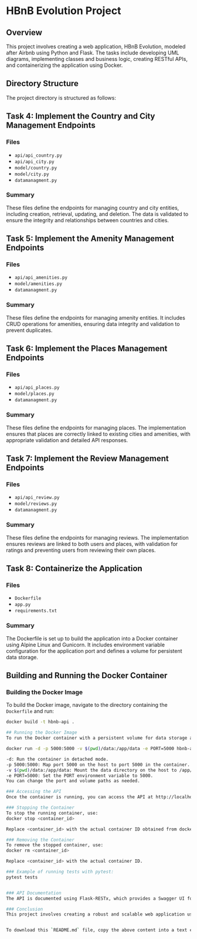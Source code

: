 # HBnB Evolution Project

## Overview

This project involves creating a web application, HBnB Evolution, modeled after Airbnb using Python and Flask. The tasks include developing UML diagrams, implementing classes and business logic, creating RESTful APIs, and containerizing the application using Docker.

## Directory Structure

The project directory is structured as follows:


## Task 4: Implement the Country and City Management Endpoints

### Files
- `api/api_country.py`
- `api/api_city.py`
- `model/country.py`
- `model/city.py`
- `datamanagment.py`

### Summary
These files define the endpoints for managing country and city entities, including creation, retrieval, updating, and deletion. The data is validated to ensure the integrity and relationships between countries and cities.

## Task 5: Implement the Amenity Management Endpoints

### Files
- `api/api_amenities.py`
- `model/amenities.py`
- `datamanagment.py`

### Summary
These files define the endpoints for managing amenity entities. It includes CRUD operations for amenities, ensuring data integrity and validation to prevent duplicates.

## Task 6: Implement the Places Management Endpoints

### Files
- `api/api_places.py`
- `model/places.py`
- `datamanagment.py`

### Summary
These files define the endpoints for managing places. The implementation ensures that places are correctly linked to existing cities and amenities, with appropriate validation and detailed API responses.

## Task 7: Implement the Review Management Endpoints

### Files
- `api/api_review.py`
- `model/reviews.py`
- `datamanagment.py`

### Summary
These files define the endpoints for managing reviews. The implementation ensures reviews are linked to both users and places, with validation for ratings and preventing users from reviewing their own places.

## Task 8: Containerize the Application

### Files
- `Dockerfile`
- `app.py`
- `requirements.txt`

### Summary
The Dockerfile is set up to build the application into a Docker container using Alpine Linux and Gunicorn. It includes environment variable configuration for the application port and defines a volume for persistent data storage.

## Building and Running the Docker Container

### Building the Docker Image

To build the Docker image, navigate to the directory containing the `Dockerfile` and run:

```sh
docker build -t hbnb-api .

## Running the Docker Image
To run the Docker container with a persistent volume for data storage and a specified port:

docker run -d -p 5000:5000 -v $(pwd)/data:/app/data -e PORT=5000 hbnb-api

-d: Run the container in detached mode.
-p 5000:5000: Map port 5000 on the host to port 5000 in the container.
-v $(pwd)/data:/app/data: Mount the data directory on the host to /app/data in the container for persistent storage.
-e PORT=5000: Set the PORT environment variable to 5000.
You can change the port and volume paths as needed.

### Accessing the API
Once the container is running, you can access the API at http://localhost:5000.

### Stopping the Container
To stop the running container, use:
docker stop <container_id>

Replace <container_id> with the actual container ID obtained from docker ps.

### Removing the Container
To remove the stopped container, use:
docker rm <container_id>

Replace <container_id> with the actual container ID.

### Example of running tests with pytest:
pytest tests


### API Documentation
The API is documented using Flask-RESTx, which provides a Swagger UI for easy interaction and testing. Access the API documentation at http://localhost:5000 after starting the Docker container.

### Conclusion
This project involves creating a robust and scalable web application using Flask and Docker. The tasks include implementing various endpoints for managing entities and containerizing the application to ensure consistency across different environments. The provided documentation and files ensure a smooth setup and deployment process.


To download this `README.md` file, copy the above content into a text editor and save it as `README.md` in your project's root directory. This file will serve as a comprehensive guide for anyone working with or deploying your application.
